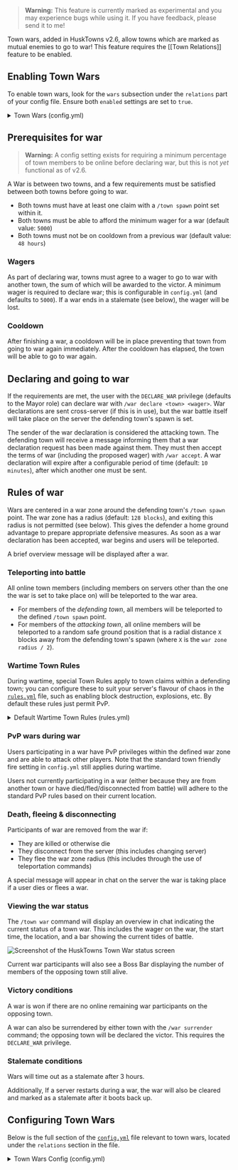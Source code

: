 > **Warning:** This feature is currently marked as experimental and you may experience bugs while using it. If you have feedback, please send it to me!

Town wars, added in HuskTowns v2.6, allow towns which are marked as mutual enemies to go to war! This feature requires the [[Town Relations]] feature to be enabled.

## Enabling Town Wars
To enable town wars, look for the `wars` subsection under the `relations` part of your config file. Ensure both `enabled` settings are set to `true`.

<details>
<summary>Town Wars (config.yml)</summary>

```yaml
relations:
    # Enable town relations (alliances and enemies). Docs: https://william278.net/docs/husktowns/town-relations/
    enabled: true
    wars:
      # Allow mutual enemy towns to agree to go to war. Requires town relations to be enabled. Wars consist of a battle between members, to take place at the spawn of the defending townDocs: https://william278.net/docs/husktowns/town-wars/
      enabled: true
```
</details>

## Prerequisites for war
> **Warning:** A config setting exists for requiring a minimum percentage of town members to be online before declaring war, but this is not *yet* functional as of v2.6.

A War is between two towns, and a few requirements must be satisfied between both towns before going to war.

* Both towns must have at least one claim with a `/town spawn` point set within it.
* Both towns must be able to afford the minimum wager for a war (default value: `5000`)
* Both towns must not be on cooldown from a previous war (default value: `48 hours`)

### Wagers
As part of declaring war, towns must agree to a wager to go to war with another town, the sum of which will be awarded to the victor. A minimum wager is required to declare war; this is configurable in `config.yml` (and defaults to `5000`). If a war ends in a stalemate (see below), the wager will be lost.

### Cooldown
After finishing a war, a cooldown will be in place preventing that town from going to war again immediately. After the cooldown has elapsed, the town will be able to go to war again.

## Declaring and going to war
If the requirements are met, the user with the `DECLARE_WAR` privilege (defaults to the Mayor role) can declare war with `/war declare <town> <wager>`. War declarations are sent cross-server (if this is in use), but the war battle itself will take place on the server the defending town's spawn is set.

The sender of the war declaration is considered the attacking town. The defending town will receive a message informing them that a war declaration request has been made against them. They must then accept the terms of war (including the proposed wager) with `/war accept`. A war declaration will expire after a configurable period of time (default: `10 minutes`), after which another one must be sent.

## Rules of war
Wars are centered in a war zone around the defending town's `/town spawn` point. The war zone has a radius (default: `128 blocks`), and exiting this radius is not permitted (see below). This gives the defender a home ground advantage to prepare appropriate defensive measures. As soon as a war declaration has been accepted, war begins and users will be teleported.

A brief overview message will be displayed after a war.

### Teleporting into battle
All online town members (including members on servers other than the one the war is set to take place on) will be teleported to the war area.

* For members of the *defending town*, all members will be teleported to the defined `/town spawn` point.
* For members of the *attacking town*, all online members will be teleported to a random safe ground position that is a radial distance `X` blocks away from the defending town's spawn (where `X` is the `war zone radius / 2`). 

### Wartime Town Rules
During wartime, special Town Rules apply to town claims within a defending town; you can configure these to suit your server's flavour of chaos in the [`rules.yml`](config-files) file, such as enabling block destruction, explosions, etc. By default these rules just permit PvP.

<details>
<summary>Default Wartime Town Rules (rules.yml)</summary>

```yaml
# Default rules when a town is at war (only used during a town war)
wartime_rules:
  public_interact_access: true
  public_build_access: true
  monster_spawning: true
  pvp: true
  explosion_damage: true
  public_farm_access: true
  mob_griefing: true
  fire_damage: true
  public_container_access: true
```
</details>

### PvP wars during war
Users participating in a war have PvP privileges within the defined war zone and are able to attack other players. Note that the standard town friendly fire setting in `config.yml` still applies during wartime.

Users not currently participating in a war (either because they are from another town or have died/fled/disconnected from battle) will adhere to the standard PvP rules based on their current location.

### Death, fleeing & disconnecting
Participants of war are removed from the war if:

* They are killed or otherwise die
* They disconnect from the server (this includes changing server)
* They flee the war zone radius (this includes through the use of teleportation commands)

A special message will appear in chat on the server the war is taking place if a user dies or flees a war.

### Viewing the war status
The `/town war` command will display an overview in chat indicating the current status of a town war. This includes the wager on the war, the start time, the location, and a bar showing the current tides of battle.

![Screenshot of the HuskTowns Town War status screen](https://github.com/WiIIiam278/HuskTowns/assets/31187453/86a84fcd-6b19-45bc-bd6f-96fc66ed16bb)

Current war participants will also see a Boss Bar displaying the number of members of the opposing town still alive.

### Victory conditions
A war is won if there are no online remaining war participants on the opposing town.

A war can also be surrendered by either town with the `/war surrender` command; the opposing town will be declared the victor. This requires the `DECLARE_WAR` privilege.

### Stalemate conditions
Wars will time out as a stalemate after 3 hours. 

Additionally, If a server restarts during a war, the war will also be cleared and marked as a stalemate after it boots back up.

## Configuring Town Wars
Below is the full section of the [`config.yml`](config-files) file relevant to town wars, located under the `relations` section in the file.

<details>
<summary>Town Wars Config (config.yml)</summary>

```yaml
wars:
    # Allow mutual enemy towns to agree to go to war. Requires town relations to be enabled. Wars consist of a battle between members, to take place at the spawn of the defending townDocs: https://william278.net/docs/husktowns/town-wars/
    enabled: false
    # The number of hours before a town can be involved with another war after finishing one
    cooldown: 48
    # How long before pending declarations of war expire
    declaration_expiry: 10
    # The minimum wager for a war. This is the amount of money each town must pay to participate in a war. The winner of the war will receive both wagers.
    minimum_wager: 5000.0
    # The color of the boss bar displayed during a war
    boss_bar_color: RED
    # The minimum number of members online in a town for it to be able to participate in a war (%).
    required_online_membership: 50.0
    # The radius around the defending town's spawn, in blocks, where battle can take place. (Min: 16)
    war_zone_radius: 128
```
</details>